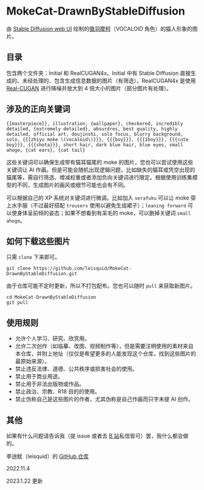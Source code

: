 # MokeCat-DrawnByStableDiffusion

由 [Stable Diffusion web UI](https://github.com/AUTOMATIC1111/stable-diffusion-webui) 绘制的[徵羽摩柯](https://zh.moegirl.org.cn/%E5%BE%B5%E7%BE%BD%E6%91%A9%E6%9F%AF)（VOCALOID 角色）的猫人形象的图片。

## 目录

包含两个文件夹：Initial 和 RealCUGAN4x。Initial 中有 Stable Diffusion 直接生成的、未经处理的、包含生成信息数据的图片（有筛选），RealCUGAN4x 是使用 [Real-CUGAN](https://github.com/bilibili/ailab/tree/main/Real-CUGAN) 进行降噪并放大到 4 倍大小的图片（部分图片有处理）。

## 涉及的正向关键词

```
{{masterpiece}}, illustration, {wallpaper}, checkered, incredibly detailed, {extremely detailed}, absurdres, best quality, highly detailed, official art, doujinshi, solo focus, blurry background, solo, {{{zhiyu moke \(vocaloid\)}}}, {{{boy}}}, {{{1boy}}}, {{{cute boy}}}, {{{shota}}}, short hair, dark blue hair, blue eyes, small ahoge, {cat ears}, {cat tail}
```

这些关键词可以确保生成带有猫耳猫尾的 moke 的图片，您也可以尝试使用这些关键词让 AI 作画。但是可能会随机出现逻辑问题，比如缺失的猫耳或凭空出现的猫尾等，需自行筛选、增减权重或者添加负向关键词进行限定。根据使用训练集模型的不同，生成图片的画风或细节可能也会有不同。

可以根据自己的 XP 系统对关键词进行微调。比如加入 `serafuku` 可以让 moke 穿上水手服（不过最好搭配 `trousers` 使用以避免生成裙子）；`leaning forward` 可以使身体呈前倾的姿态；如果不想看到有呆毛的 moke，可以删掉关键词 `small ahoge`。

## 如何下载这些图片

只需 `clone` 下来即可。

```shell
git clone https://github.com/leisquid/MokeCat-DrawnByStableDiffusion.git
```

由于仓库可能不定时更新，所以不打包配布。您也可以随时 `pull` 来获取新图片。

```shell
cd MokeCat-DrawnByStableDiffusion
git pull
```

## 使用规则

+ 允许个人学习、研究、欣赏用。
+ 允许二次创作（如临摹、改图、视频制作等），但是需要注明使用的素材来自本仓库，并附上地址（仅仅是希望更多的人能发现这个仓库，找到这些图片的最原始来源）。
+ 禁止违反法律、道德、公共秩序或损害社会的使用。
+ 禁止用于商业用途。
+ 禁止用于非法出版物或作品。
+ 禁止政治、宗教、R18 目的的使用。
+ 禁止伪称自己是这些图片的作者，尤其伪称是自己作画而只字未提 AI 创作。

## 其他

如果有什么问题请告诉我（提 issue 或者去 [B 站](https://space.bilibili.com/21790370)私信皆可）罢，我什么都会做的。

李逍鱿（leisquid）的 [GitHub 仓库](https://github.com/leisquid)

2022.11.4

2023.1.22 更新
